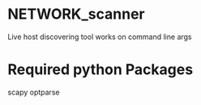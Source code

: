 # NETWORK_scanner
Live host discovering tool works on command line args 

# Required python Packages
scapy
optparse